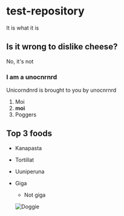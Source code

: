 # test-repository
It is what it is
## Is it wrong to dislike cheese?
No, it's not
### I am a unocnrnrd
Unicorndnrd is brought to you by unocnrnrd
1. Moi
2. **moi**
3. Poggers

## Top 3 foods
- Kanapasta
- Tortillat
- Uuniperuna

- Giga
  - Not giga
  
  ![Doggie](https://www.google.com/url?sa=i&url=https%3A%2F%2Fwww.npr.org%2F2022%2F10%2F22%2F1129963410%2Fits-cute-but-is-it-safe-to-put-your-dog-in-a-halloween-costume&psig=AOvVaw1WogGFaDRkjNawVXEJBKz0&ust=1677740578400000&source=images&cd=vfe&ved=0CA0QjRxqFwoTCIjH5OyUuv0CFQAAAAAdAAAAABAI)


